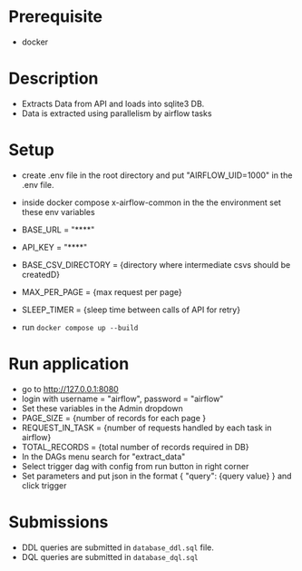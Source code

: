 # Prerequisite
- docker


# Description

* Extracts Data from API and loads into sqlite3 DB.
* Data is extracted using parallelism by airflow tasks

# Setup
 - create .env file in the root directory and put "AIRFLOW_UID=1000" in the .env file.
 
 - inside docker compose x-airflow-common in the the environment set these env variables
 - BASE_URL = "****"
 - API_KEY = "****"
 - BASE_CSV_DIRECTORY = {directory where intermediate csvs should be createdD}
 - MAX_PER_PAGE = {max request per page}
 - SLEEP_TIMER = {sleep time between calls of API for retry}
 - run `docker compose up --build`

# Run application
- go to http://127.0.0.1:8080
- login with username = "airflow", password = "airflow"
- Set these variables in the Admin dropdown
- PAGE_SIZE = {number of records for each page }
- REQUEST_IN_TASK = {number of requests handled by each task in airflow}
- TOTAL_RECORDS = {total number of records required in DB}
- In the DAGs menu search for "extract_data"
- Select trigger dag with config from run button in right corner
- Set parameters and put json in the format {
    "query": {query value}
} and click trigger

# Submissions
- DDL queries are submitted in `database_ddl.sql` file.
- DQL queries are submitted in `database_dql.sql`